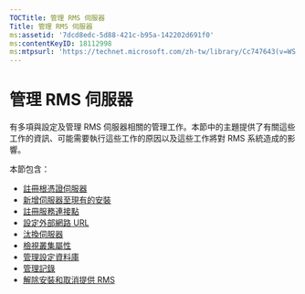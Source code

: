 ```yaml
---
TOCTitle: 管理 RMS 伺服器
Title: 管理 RMS 伺服器
ms:assetid: '7dcd8edc-5d88-421c-b95a-142202d691f0'
ms:contentKeyID: 18112998
ms:mtpsurl: 'https://technet.microsoft.com/zh-tw/library/Cc747643(v=WS.10)'
---
```


管理 RMS 伺服器
===============

有多項與設定及管理 RMS 伺服器相關的管理工作。本節中的主題提供了有關這些工作的資訊、可能需要執行這些工作的原因以及這些工作將對 RMS 系統造成的影響。

本節包含：

-   [註冊根憑證伺服器](https://technet.microsoft.com/3f69d25e-ecae-447f-b741-a819c8cf6227)
-   [新增伺服器至現有的安裝](https://technet.microsoft.com/7f3598ff-cd19-4daa-aa65-877f7f95a8ec)
-   [註冊服務連接點](https://technet.microsoft.com/446d83ec-3224-45e2-9697-625e7db338f3)
-   [設定外部網路 URL](https://technet.microsoft.com/88fec9ff-c96c-4d20-8856-0485e7507572)
-   [汰換伺服器](https://technet.microsoft.com/52005e2e-9563-4ba0-906c-3cc76f9c378f)
-   [檢視叢集屬性](https://technet.microsoft.com/d1307d46-8fcc-4bee-bfe7-f684bb2254c9)
-   [管理設定資料庫](https://technet.microsoft.com/21551ca0-d09e-48ee-a9b3-287ed4586db7)
-   [管理記錄](https://technet.microsoft.com/8fccfc57-2135-494e-8e44-f6191bf5e4a0)
-   [解除安裝和取消提供 RMS](https://technet.microsoft.com/cae1ed5b-f716-41f0-8e14-7cbfef405331)
